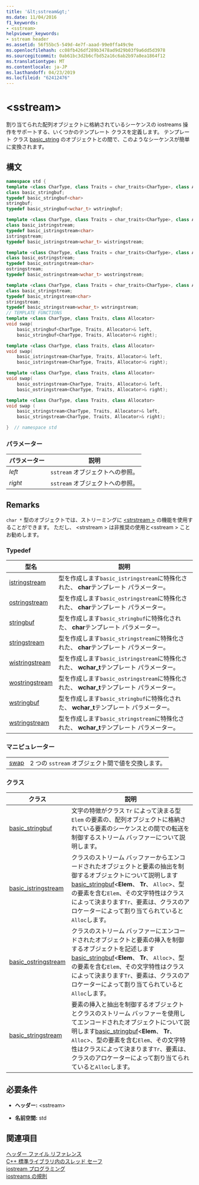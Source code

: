 ```yaml
---
title: '&lt;sstream&gt;'
ms.date: 11/04/2016
f1_keywords:
- <sstream>
helpviewer_keywords:
- sstream header
ms.assetid: 56f55bc5-549d-4e7f-aaad-99e0ffa49c9e
ms.openlocfilehash: cc08fb426df289b3478ad9d29b03f9a6dd5d3978
ms.sourcegitcommit: 0ab61bc3d2b6cfbd52a16c6ab2b97a8ea1864f12
ms.translationtype: MT
ms.contentlocale: ja-JP
ms.lasthandoff: 04/23/2019
ms.locfileid: "62412476"
---
```

# <a name="ltsstreamgt"></a>&lt;sstream&gt;

割り当てられた配列オブジェクトに格納されているシーケンスの iostreams 操作をサポートする、いくつかのテンプレート クラスを定義します。 テンプレート クラス [basic_string](../standard-library/basic-string-class.md) のオブジェクトとの間で、このようなシーケンスが簡単に変換されます。

## <a name="syntax"></a>構文

```cpp
namespace std {
template <class CharType, class Traits = char_traits<CharType>, class Allocator = allocator<CharType>>
class basic_stringbuf;
typedef basic_stringbuf<char>
stringbuf;
typedef basic_stringbuf<wchar_t> wstringbuf;

template <class CharType, class Traits = char_traits<CharType>, class Allocator = allocator<CharType>>
class basic_istringstream;
typedef basic_istringstream<char>
istringstream;
typedef basic_istringstream<wchar_t> wistringstream;

template <class CharType, class Traits = char_traits<CharType>, class Allocator = allocator<CharType>>
class basic_ostringstream;
typedef basic_ostringstream<char>
ostringstream;
typedef basic_ostringstream<wchar_t> wostringstream;

template <class CharType, class Traits = char_traits<CharType>, class Allocator = allocator<CharType>>
class basic_stringstream;
typedef basic_stringstream<char>
stringstream;
typedef basic_stringstream<wchar_t> wstringstream;
// TEMPLATE FUNCTIONS
template <class CharType, class Traits, class Allocator>
void swap(
    basic_stringbuf<CharType, Traits, Allocator>& left,
    basic_stringbuf<CharType, Traits, Allocator>& right);

template <class CharType, class Traits, class Allocator>
void swap(
    basic_istringstream<CharType, Traits, Allocator>& left,
    basic_istringstream<CharType, Traits, Allocator>& right);

template <class CharType, class Traits, class Allocator>
void swap(
    basic_ostringstream<CharType, Traits, Allocator>& left,
    basic_ostringstream<CharType, Traits, Allocator>& right);

template <class CharType, class Traits, class Allocator>
void swap (
    basic_stringstream<CharType, Traits, Allocator>& left,
    basic_stringstream<CharType, Traits, Allocator>& right);

}  // namespace std
```

### <a name="parameters"></a>パラメーター

|パラメーター|説明|
|---------------|-----------------|
|*left*|`sstream` オブジェクトへの参照。|
|*right*|`sstream` オブジェクトへの参照。|

## <a name="remarks"></a>Remarks

`char *` 型のオブジェクトでは、ストリーミングに [\<strstream >](../standard-library/strstream.md) の機能を使用することができます。 ただし、 \<strstream > は非推奨の使用と\<sstream > ことお勧めします。

### <a name="typedefs"></a>Typedef

|型名|説明|
|-|-|
|[istringstream](../standard-library/sstream-typedefs.md#istringstream)|型を作成します`basic_istringstream`に特殊化された、 **char**テンプレート パラメーター。|
|[ostringstream](../standard-library/sstream-typedefs.md#ostringstream)|型を作成します`basic_ostringstream`に特殊化された、 **char**テンプレート パラメーター。|
|[stringbuf](../standard-library/sstream-typedefs.md#stringbuf)|型を作成します`basic_stringbuf`に特殊化された、 **char**テンプレート パラメーター。|
|[stringstream](../standard-library/sstream-typedefs.md#stringstream)|型を作成します`basic_stringstream`に特殊化された、 **char**テンプレート パラメーター。|
|[wistringstream](../standard-library/sstream-typedefs.md#wistringstream)|型を作成します`basic_istringstream`に特殊化された、 **wchar_t**テンプレート パラメーター。|
|[wostringstream](../standard-library/sstream-typedefs.md#wostringstream)|型を作成します`basic_ostringstream`に特殊化された、 **wchar_t**テンプレート パラメーター。|
|[wstringbuf](../standard-library/sstream-typedefs.md#wstringbuf)|型を作成します`basic_stringbuf`に特殊化された、 **wchar_t**テンプレート パラメーター。|
|[wstringstream](../standard-library/sstream-typedefs.md#wstringstream)|型を作成します`basic_stringstream`に特殊化された、 **wchar_t**テンプレート パラメーター。|

### <a name="manipulators"></a>マニピュレーター

|||
|-|-|
|[swap](../standard-library/sstream-functions.md#sstream_swap)|2 つの `sstream` オブジェクト間で値を交換します。|

### <a name="classes"></a>クラス

|クラス|説明|
|-|-|
|[basic_stringbuf](../standard-library/basic-stringbuf-class.md)|文字の特徴がクラス `Tr` によって決まる型 `Elem` の要素の、配列オブジェクトに格納されている要素のシーケンスとの間での転送を制御するストリーム バッファーについて説明します。|
|[basic_istringstream](../standard-library/basic-istringstream-class.md)|クラスのストリーム バッファーからエンコードされたオブジェクトと要素の抽出を制御するオブジェクトについて説明します[basic_stringbuf](../standard-library/basic-stringbuf-class.md)<**Elem**、 **Tr**、 `Alloc`>、型の要素を含む`Elem`、その文字特性はクラスによって決まります`Tr`、要素は、クラスのアロケーターによって割り当てられていると`Alloc`します。|
|[basic_ostringstream](../standard-library/basic-ostringstream-class.md)|クラスのストリーム バッファーにエンコードされたオブジェクトと要素の挿入を制御するオブジェクトを記述します[basic_stringbuf](../standard-library/basic-stringbuf-class.md)<**Elem**、 **Tr**、 `Alloc`>、型の要素を含む`Elem`、その文字特性はクラスによって決まります`Tr`、要素は、クラスのアロケーターによって割り当てられていると`Alloc`します。|
|[basic_stringstream](../standard-library/basic-stringstream-class.md)|要素の挿入と抽出を制御するオブジェクトとクラスのストリーム バッファーを使用してエンコードされたオブジェクトについて説明します[basic_stringbuf](../standard-library/basic-stringbuf-class.md)<**Elem**、 **Tr**、 `Alloc`>、型の要素を含む`Elem`、その文字特性はクラスによって決まります`Tr`、要素は、クラスのアロケーターによって割り当てられていると`Alloc`します。|

## <a name="requirements"></a>必要条件

- **ヘッダー:** \<sstream>

- **名前空間:** std

## <a name="see-also"></a>関連項目

[ヘッダー ファイル リファレンス](../standard-library/cpp-standard-library-header-files.md)<br/>
[C++ 標準ライブラリ内のスレッド セーフ](../standard-library/thread-safety-in-the-cpp-standard-library.md)<br/>
[iostream プログラミング](../standard-library/iostream-programming.md)<br/>
[iostreams の規則](../standard-library/iostreams-conventions.md)<br/>
